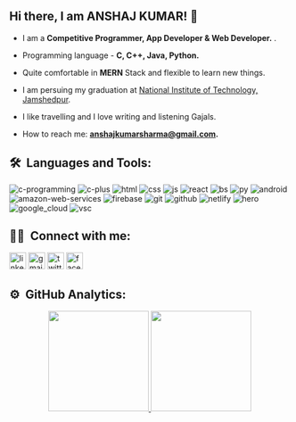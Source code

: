 ## Hi there, I am ANSHAJ KUMAR! 👋

- I am a **Competitive Programmer, App Developer & Web Developer.** .

- Programming language - **C, C++, Java, Python.**
- Quite comfortable in **MERN** Stack and flexible to learn new things.
- I am persuing my graduation at [National Institute of Technology, Jamshedpur](http://www.nitjsr.ac.in/index.php).
- I like travelling and I love writing and listening Gajals. 
- How to reach me: **anshajkumarsharma@gmail.com.**



## 🛠 &nbsp;Languages and Tools: 
<span>
<img src="https://logo.letskhabar.com/img/?tool=c-programming" alt="c-programming">
<img src="https://logo.letskhabar.com//img/?tool=c-plus" alt="c-plus">
<img src="https://logo.letskhabar.com/img/?tool=html" alt="html">
<img src="https://logo.letskhabar.com//img/?tool=css" alt="css">
<img src="https://logo.letskhabar.com/img/?tool=js" alt="js">
<img src="https://logo.letskhabar.com/img/?tool=react" alt="react">
<img src="https://logo.letskhabar.com/img/?tool=bootstrap" alt="bs">
<img src="https://logo.letskhabar.com/img/?tool=python" alt="py">

<img src="https://logo.letskhabar.com/img/?tool=android" alt="android">
<img src="https://logo.letskhabar.com/img/?tool=amazon-web-services" alt="amazon-web-services">
<img src="https://logo.letskhabar.com/img/?tool=firebase" alt="firebase">

<img src="https://logo.letskhabar.com/img/?tool=git" alt="git">
<img src="https://logo.letskhabar.com/img/?tool=github" alt="github">
<img src="https://logo.letskhabar.com/img/?tool=netlify" alt="netlify">
<img src="https://logo.letskhabar.com/img/?tool=heroku" alt="hero">
<img src="https://logo.letskhabar.com/img/?tool=google_cloud" alt="google_cloud">
<img src="https://logo.letskhabar.com/img/?tool=vs-code" alt="vsc">
</span>  


## 🤝🏻 &nbsp;Connect with me:

[<img src="https://logo.letskhabar.com/img/?tool=linkedin" alt="linkedin" width="30px">](https://www.linkedin.com/in/anshaj-sharma/)
[<img src="https://logo.letskhabar.com/img/?tool=gmail" alt="gmail" width="30px">](mailto:anshajkumarsharma@gmail.com)
[<img src="https://logo.letskhabar.com/img/?tool=twitter" alt="twitter" width="30px">](https://twitter.com/anshaj_sharma01)
[<img src="https://logo.letskhabar.com/img/?tool=facebook" alt="facebook" width="30px">](https://www.facebook.com/anshaj.sharma.79)

## ⚙️ &nbsp;GitHub Analytics:
<p align="center">
<a href="https://github.com/anshajsharma">
  <img height="180em" src="https://github-readme-stats-eight-theta.vercel.app/api?username=anshajsharma&show_icons=true&theme=algolia&include_all_commits=true&count_private=true"/>
  <img height="180em" src="https://github-readme-stats-eight-theta.vercel.app/api/top-langs/?username=anshajsharma&layout=compact&langs_count=8&theme=algolia"/>
</a>
</p>
 
